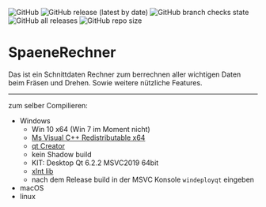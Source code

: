 ![GitHub](https://img.shields.io/github/license/EinRainerZufall/SpaeneRechner)
![GitHub release (latest by date)](https://img.shields.io/github/v/release/EinRainerZufall/SpaeneRechner)
![GitHub branch checks state](https://img.shields.io/github/checks-status/EinRainerZufall/SpaeneRechner/main)
![GitHub all releases](https://img.shields.io/github/downloads/EinRainerZufall/SpaeneRechner/total)
![GitHub repo size](https://img.shields.io/github/repo-size/EinRainerZufall/SpaeneRechner)

# SpaeneRechner

Das ist ein Schnittdaten Rechner zum berrechnen aller wichtigen Daten beim Fräsen und Drehen.
Sowie weitere nützliche Features.


---
zum selber Compilieren:
- Windows
  - Win 10 x64 (Win 7 im Moment nicht)
  - [Ms Visual C++ Redistributable x64](https://support.microsoft.com/de-de/topic/aktuelle-unterst%C3%BCtzte-downloads-f%C3%BCr-visual-c-2647da03-1eea-4433-9aff-95f26a218cc0)
  - [qt Creator](https://www.qt.io/)
  - kein Shadow build
  - KIT: Desktop Qt 6.2.2 MSVC2019 64bit
  - [xlnt lib](https://github.com/tfussell/xlnt)
  - nach dem Release build in der MSVC Konsole `windeployqt` eingeben
- macOS
- linux
